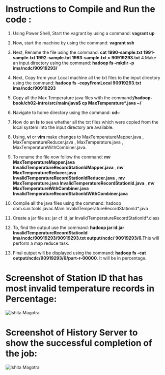 # Instructions to Compile and Run the code :

1. Using Power Shell, Start the vagrant by using a command: **vagrant up**
2. Now, start the machine by using the command: **vagrant ssh**
3. Next, Rename the file using the command: **cat 1990-sample.txt 1991-sample.txt 1992-sample.txt 1993-sample.txt > 90919293.txt**
4.Make an input directory using the command: **hadoop fs -mkdir -p ima/ncdc/90919293/**
5. Next, Copy from your Local machine all the txt files to the input directory using the command: **hadoop fs -copyFromLocal 90919293.txt ima/ncdc/90919293**
6. Copy all the Max Temperature java files with the command:**/hadoop-book/ch02-intro/src/main/java$ cp MaxTemperature*.java ~/**
7. Navigate to home directory using the command: **cd~**
8. Now do an **ls** to see whether all the txt files which were copied from the local system into the input directory are available. 
9. Using, **vi** or **vim** make changes to MaxTemperatureMapper.java , MaxTemperatureReducer.java , MaxTemperature.java , MaxTemperatureWithCombiner.java.
10. To rename the file now follow the command: **mv MaxTemperatureMapper.java InvalidTemperatureRecordStationIdMapper.java** ,
                                               **mv MaxTemperatureReducer.java InvalidTemperatureRecordStationIdReducer.java** ,
                                               **mv MaxTemperature.java InvalidTemperatureRecordStationId.java** ,
                                               **mv MaxTemperatureWithCombiner.java InvalidTemperatureRecordStationIdWithCombiner.java**
                                               
                                               
11. Compile all the java files using the command: hadoop com.sun.tools.javac.Main InvalidTemperatureRecordStationId*.java
12. Create a jar file as: jar cf id.jar InvalidTemperatureRecordStationId*.class
13. To, find the output use the command: **hadoop jar id.jar InvalidTemperatureRecordStationId ima/ncdc/90919293/90919293.txt output/ncdc/
90919293/6**.This will perform a map reduce task. 
14. Final output will be displayed using the command: **hadoop fs -cat output/ncdc/90919293/6/part-r-00000**. It will be in percentage.
                                                     
 
# Screenshot of Station ID that has most invalid temperature records in Percentage: 
![Ishita Magotra](https://github.com/illinoistech-itm/imagotra/blob/master/ITMD-521/Week-05/item-three/Percentage%20output.JPG)

# Screenshot of History Server to show the successful completion of the job:
![Ishita Magotra](https://github.com/illinoistech-itm/imagotra/blob/master/ITMD-521/Week-05/item-three/Jobhistory.JPG)

